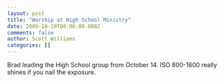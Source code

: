```yaml
---
layout: post
title: "Worship at High School Ministry"
date: 2009-10-19T00:00:00.000Z
comments: false
author: Scott Williams
categories: []
---
```

Brad leading the High School group from October 14. ISO 800-1600 really shines if you nail the exposure.